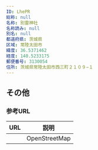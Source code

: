 ```yaml
---
ID: LhePR
総称: null
名称: 別雷神社
名称読み: null
別名: null
都道府県: 茨城県
区域: 常陸太田市
緯度: 36.5371462
経度: 140.5233175
郵便番号: 3130054
住所: 茨城県常陸太田市西三町２１０９−１
---
```


## その他

### 参考URL

| URL | 説明          |
| --- | ------------- |
|     | OpenStreetMap |
